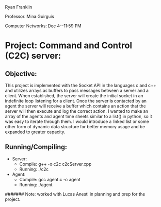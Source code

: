 Ryan Franklin

Professor. Mina Guirguis

Computer Networks: Dec 4--11:59 PM

# Project: Command and Control (C2C) server:

## Objective:

This project is implemented with the Socket API in the languages c and c++ and utilizes arrays as buffers to pass messages between a server and a client. When established, the server will create the initial socket in an indefinite loop listening for a client. Once the server is contacted by an agent the server will receive a buffer which contains an action that the server will then execute and log the correct action. I wanted to make an array of the agents and agent time sheets similar to a list() in python, so it was easy to iterate through them.  I would introduce a linked list or some other form of dynamic data structure for better memory usage and be expanded to greater capacity.

## Running/Compiling:

* Server:
  * Compile: g++ -o c2c c2cServer.cpp
  * Running: ./c2c <port number>
* Agent:
  * Compile: gcc agent.c -o agent
  * Running: ./agent <ip address> <port number> <action>

####### Note: worked with Lucas Anesti in planning and prep for the project.

